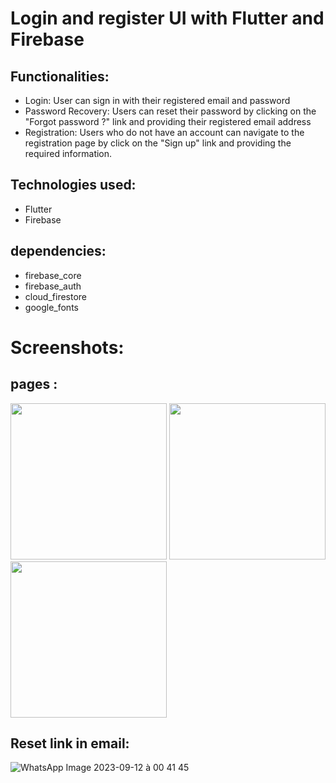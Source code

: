 # Login and register UI with Flutter and Firebase


## Functionalities:
- Login: User can sign in with their registered email and password
- Password Recovery: Users can reset their password by clicking on the "Forgot password ?" link and providing their registered email address
- Registration: Users who do not have an account can navigate to the registration page by click on the "Sign up" link and providing the required information.

## Technologies used:
- Flutter
- Firebase

## dependencies:
- firebase_core
- firebase_auth
- cloud_firestore
- google_fonts

# Screenshots:
## pages :
<img src="https://github.com/Fadilix/FlutterLoginRegister/assets/121851593/8a362837-2eea-48a6-ae0e-0d2a298423d0" width="250">
<img src="https://github.com/Fadilix/FlutterLoginRegister/assets/121851593/667ea720-667f-4659-82b9-6ecc37a113ec" width="250">
<img src="https://github.com/Fadilix/FlutterLoginRegister/assets/121851593/38ea2d08-3160-4095-a5b9-f40f77f9ba88" width="250">

## Reset link in email:

![WhatsApp Image 2023-09-12 à 00 41 45](https://github.com/Fadilix/FlutterLoginRegister/assets/121851593/4a986a36-8393-465a-8760-b2bced1fadae)

